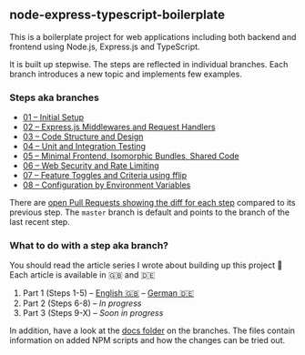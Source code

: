 ## node-express-typescript-boilerplate

This is a boilerplate project for web applications including both backend and frontend using Node.js, Express.js and TypeScript.

It is built up stepwise. The steps are reflected in individual branches. Each branch introduces a new topic and implements few examples.

### Steps aka branches

* [01 – Initial Setup](https://github.com/jverhoelen/node-express-typescript-boilerplate/tree/01-setup)
* [02 – Express.js Middlewares and Request Handlers](https://github.com/jverhoelen/node-express-typescript-boilerplate/tree/02-express-middlewares-and-request-handlers)
* [03 – Code Structure and Design](https://github.com/jverhoelen/node-express-typescript-boilerplate/tree/03-server-application-design)
* [04 – Unit and Integration Testing](https://github.com/jverhoelen/node-express-typescript-boilerplate/tree/04-unit-and-integration-tests)
* [05 – Minimal Frontend, Isomorphic Bundles, Shared Code](https://github.com/jverhoelen/node-express-typescript-boilerplate/tree/05-frontend-and-isomorphic-bundles)
* [06 – Web Security and Rate Limiting](https://github.com/jverhoelen/node-express-typescript-boilerplate/tree/06-web-security-and-rate-limiting)
* [07 – Feature Toggles and Criteria using fflip](https://github.com/jverhoelen/node-express-typescript-boilerplate/tree/07-fflip-feature-toggles)
* [08 – Configuration by Environment Variables](https://github.com/jverhoelen/node-express-typescript-boilerplate/tree/08–environment-configuration)

There are [open Pull Requests showing the diff for each step](https://github.com/jverhoelen/node-express-typescript-boilerplate/pulls) compared to its previous step. The `master` branch is default and points to the branch of the last recent step.

### What to do with a step aka branch?

You should read the article series I wrote about building up this project :blue_book: Each article is available in :gb: and :de:

1. Part 1 (Steps 1-5) – [English :gb:](https://blog.codecentric.de/en/2019/05/web-app-node-js-express-js-typescript/) – [German :de:](https://blog.codecentric.de/2019/05/web-anwendungen-mit-node-express-typescript-entwickeln/)
2. Part 2 (Steps 6-8) – *In progress*
3. Part 3 (Steps 9-X) – *Soon in progress*

In addition, have a look at the [docs folder](./docs/) on the branches. The files contain information on added NPM scripts and how the changes can be tried out.
